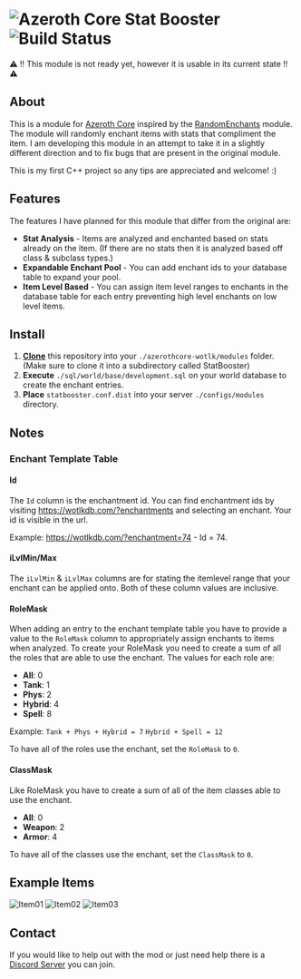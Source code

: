 # ![Azeroth Core](https://i.imgur.com/fQwb8m3.png) Stat Booster ![Build Status](https://github.com/anchydev/statbooster/actions/workflows/core-build.yml/badge.svg)
⚠️ !! This module is not ready yet, however it is usable in its current state !! ⚠️
## About
This is a module for [Azeroth Core](https://github.com/azerothcore/azerothcore-wotlk) inspired by the [RandomEnchants](https://github.com/azerothcore/mod-random-enchants) module. 
The module will randomly enchant items with stats that compliment the item.
I am developing this module in an attempt to take it in a slightly different direction and to fix bugs that are present in the original module.

This is my first C++ project so any tips are appreciated and welcome! :)

## Features
The features I have planned for this module that differ from the original are:
- **Stat Analysis** - Items are analyzed and enchanted based on stats already on the item. (If there are no stats then it is analyzed based off class & subclass types.)
- **Expandable Enchant Pool** - You can add enchant ids to your database table to expand your pool.
- **Item Level Based** - You can assign item level ranges to enchants in the database table for each entry preventing high level enchants on low level items.
 
## Install
1. **[Clone](https://git-scm.com/docs/git-clone)** this repository into your `./azerothcore-wotlk/modules` folder. (Make sure to clone it into a subdirectory called StatBooster)
2. **Execute** `./sql/world/base/development.sql` on your world database to create the enchant entries.
3. **Place** `statbooster.conf.dist` into your server `./configs/modules` directory.

## Notes
### Enchant Template Table
#### Id
The `Id` column is the enchantment id. You can find enchantment ids by visiting https://wotlkdb.com/?enchantments and selecting an enchant. Your id is visible in the url.

Example: https://wotlkdb.com/?enchantment=74 - Id = 74.
#### iLvlMin/Max
The `iLvlMin` & `iLvlMax` columns are for stating the itemlevel range that your enchant can be applied onto. Both of these column values are inclusive.

#### RoleMask
When adding an entry to the enchant template table you have to provide a value to the `RoleMask` column to appropriately assign enchants to items when analyzed.
To create your RoleMask you need to create a sum of all the roles that are able to use the enchant.
The values for each role are:

- **All**: 0
- **Tank**: 1
- **Phys**: 2
- **Hybrid**: 4
- **Spell**: 8

Example: `Tank + Phys + Hybrid = 7` `Hybrid + Spell = 12`

To have all of the roles use the enchant, set the `RoleMask` to `0`.

#### ClassMask
Like RoleMask you have to create a sum of all of the item classes able to use the enchant.

- **All**: 0
- **Weapon**: 2
- **Armor**: 4

To have all of the classes use the enchant, set the `ClassMask` to `0`.

## Example Items
![Item01](https://i.imgur.com/MYgpZKK.png)
![Item02](https://i.imgur.com/qCgx7XS.png)
![Item03](https://i.imgur.com/nnh3YA1.png)

## Contact
If you would like to help out with the mod or just need help there is a [Discord Server](https://discord.gg/xdVPGcpJ8C) you can join.

